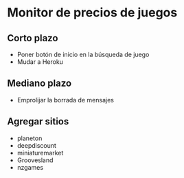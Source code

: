 Monitor de precios de juegos
=====

Corto plazo
-----------
- Poner botón de inicio en la búsqueda de juego
- Mudar a Heroku

Mediano plazo
-------------
- Emprolijar la borrada de mensajes

Agregar sitios
------
- planeton
- deepdiscount
- miniaturemarket
- Groovesland
- nzgames 